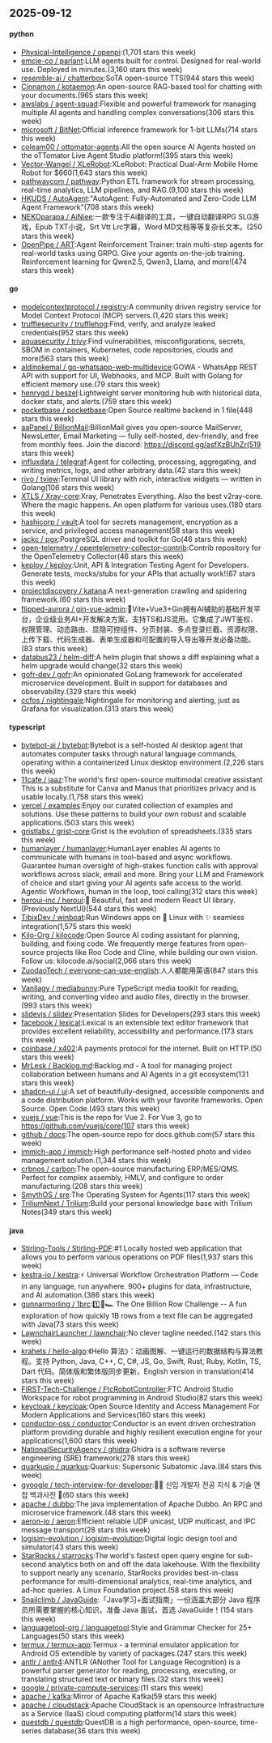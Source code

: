## 2025-09-12

#### python
* [Physical-Intelligence / openpi](https://github.com/Physical-Intelligence/openpi):(1,701 stars this week)
* [emcie-co / parlant](https://github.com/emcie-co/parlant):LLM agents built for control. Designed for real-world use. Deployed in minutes.(3,160 stars this week)
* [resemble-ai / chatterbox](https://github.com/resemble-ai/chatterbox):SoTA open-source TTS(944 stars this week)
* [Cinnamon / kotaemon](https://github.com/Cinnamon/kotaemon):An open-source RAG-based tool for chatting with your documents.(965 stars this week)
* [awslabs / agent-squad](https://github.com/awslabs/agent-squad):Flexible and powerful framework for managing multiple AI agents and handling complex conversations(306 stars this week)
* [microsoft / BitNet](https://github.com/microsoft/BitNet):Official inference framework for 1-bit LLMs(714 stars this week)
* [coleam00 / ottomator-agents](https://github.com/coleam00/ottomator-agents):All the open source AI Agents hosted on the oTTomator Live Agent Studio platform!(395 stars this week)
* [Vector-Wangel / XLeRobot](https://github.com/Vector-Wangel/XLeRobot):XLeRobot: Practical Dual-Arm Mobile Home Robot for $660(1,643 stars this week)
* [pathwaycom / pathway](https://github.com/pathwaycom/pathway):Python ETL framework for stream processing, real-time analytics, LLM pipelines, and RAG.(9,100 stars this week)
* [HKUDS / AutoAgent](https://github.com/HKUDS/AutoAgent):"AutoAgent: Fully-Automated and Zero-Code LLM Agent Framework"(708 stars this week)
* [NEKOparapa / AiNiee](https://github.com/NEKOparapa/AiNiee):一款专注于Ai翻译的工具，一键自动翻译RPG SLG游戏，Epub TXT小说，Srt Vtt Lrc字幕，Word MD文档等等复杂长文本。(250 stars this week)
* [OpenPipe / ART](https://github.com/OpenPipe/ART):Agent Reinforcement Trainer: train multi-step agents for real-world tasks using GRPO. Give your agents on-the-job training. Reinforcement learning for Qwen2.5, Qwen3, Llama, and more!(474 stars this week)

#### go
* [modelcontextprotocol / registry](https://github.com/modelcontextprotocol/registry):A community driven registry service for Model Context Protocol (MCP) servers.(1,420 stars this week)
* [trufflesecurity / trufflehog](https://github.com/trufflesecurity/trufflehog):Find, verify, and analyze leaked credentials(952 stars this week)
* [aquasecurity / trivy](https://github.com/aquasecurity/trivy):Find vulnerabilities, misconfigurations, secrets, SBOM in containers, Kubernetes, code repositories, clouds and more(563 stars this week)
* [aldinokemal / go-whatsapp-web-multidevice](https://github.com/aldinokemal/go-whatsapp-web-multidevice):GOWA - WhatsApp REST API with support for UI, Webhooks, and MCP. Built with Golang for efficient memory use.(79 stars this week)
* [henrygd / beszel](https://github.com/henrygd/beszel):Lightweight server monitoring hub with historical data, docker stats, and alerts.(759 stars this week)
* [pocketbase / pocketbase](https://github.com/pocketbase/pocketbase):Open Source realtime backend in 1 file(448 stars this week)
* [aaPanel / BillionMail](https://github.com/aaPanel/BillionMail):BillionMail gives you open-source MailServer, NewsLetter, Email Marketing — fully self-hosted, dev-friendly, and free from monthly fees. Join the discord: https://discord.gg/asfXzBUhZr(519 stars this week)
* [influxdata / telegraf](https://github.com/influxdata/telegraf):Agent for collecting, processing, aggregating, and writing metrics, logs, and other arbitrary data.(42 stars this week)
* [rivo / tview](https://github.com/rivo/tview):Terminal UI library with rich, interactive widgets — written in Golang(106 stars this week)
* [XTLS / Xray-core](https://github.com/XTLS/Xray-core):Xray, Penetrates Everything. Also the best v2ray-core. Where the magic happens. An open platform for various uses.(180 stars this week)
* [hashicorp / vault](https://github.com/hashicorp/vault):A tool for secrets management, encryption as a service, and privileged access management(58 stars this week)
* [jackc / pgx](https://github.com/jackc/pgx):PostgreSQL driver and toolkit for Go(46 stars this week)
* [open-telemetry / opentelemetry-collector-contrib](https://github.com/open-telemetry/opentelemetry-collector-contrib):Contrib repository for the OpenTelemetry Collector(46 stars this week)
* [keploy / keploy](https://github.com/keploy/keploy):Unit, API & Integration Testing Agent for Developers. Generate tests, mocks/stubs for your APIs that actually work!(67 stars this week)
* [projectdiscovery / katana](https://github.com/projectdiscovery/katana):A next-generation crawling and spidering framework.(60 stars this week)
* [flipped-aurora / gin-vue-admin](https://github.com/flipped-aurora/gin-vue-admin):🚀Vite+Vue3+Gin拥有AI辅助的基础开发平台，企业级业务AI+开发解决方案，支持TS和JS混用。它集成了JWT鉴权、权限管理、动态路由、显隐可控组件、分页封装、多点登录拦截、资源权限、上传下载、代码生成器、表单生成器和可配置的导入导出等开发必备功能。(83 stars this week)
* [databus23 / helm-diff](https://github.com/databus23/helm-diff):A helm plugin that shows a diff explaining what a helm upgrade would change(32 stars this week)
* [gofr-dev / gofr](https://github.com/gofr-dev/gofr):An opinionated GoLang framework for accelerated microservice development. Built in support for databases and observability.(329 stars this week)
* [ccfos / nightingale](https://github.com/ccfos/nightingale):Nightingale for monitoring and alerting, just as Grafana for visualization.(313 stars this week)

#### typescript
* [bytebot-ai / bytebot](https://github.com/bytebot-ai/bytebot):Bytebot is a self-hosted AI desktop agent that automates computer tasks through natural language commands, operating within a containerized Linux desktop environment.(2,226 stars this week)
* [11cafe / jaaz](https://github.com/11cafe/jaaz):The world's first open-source multimodal creative assistant This is a substitute for Canva and Manus that prioritizes privacy and is usable locally.(1,758 stars this week)
* [vercel / examples](https://github.com/vercel/examples):Enjoy our curated collection of examples and solutions. Use these patterns to build your own robust and scalable applications.(503 stars this week)
* [gristlabs / grist-core](https://github.com/gristlabs/grist-core):Grist is the evolution of spreadsheets.(335 stars this week)
* [humanlayer / humanlayer](https://github.com/humanlayer/humanlayer):HumanLayer enables AI agents to communicate with humans in tool-based and async workflows. Guarantee human oversight of high-stakes function calls with approval workflows across slack, email and more. Bring your LLM and Framework of choice and start giving your AI agents safe access to the world. Agentic Workflows, human in the loop, tool calling(312 stars this week)
* [heroui-inc / heroui](https://github.com/heroui-inc/heroui):🚀 Beautiful, fast and modern React UI library. (Previously NextUI)(544 stars this week)
* [TibixDev / winboat](https://github.com/TibixDev/winboat):Run Windows apps on 🐧 Linux with ✨ seamless integration(1,575 stars this week)
* [Kilo-Org / kilocode](https://github.com/Kilo-Org/kilocode):Open Source AI coding assistant for planning, building, and fixing code. We frequently merge features from open-source projects like Roo Code and Cline, while building our own vision. Follow us: kilocode.ai/social(2,066 stars this week)
* [ZuodaoTech / everyone-can-use-english](https://github.com/ZuodaoTech/everyone-can-use-english):人人都能用英语(847 stars this week)
* [Vanilagy / mediabunny](https://github.com/Vanilagy/mediabunny):Pure TypeScript media toolkit for reading, writing, and converting video and audio files, directly in the browser.(993 stars this week)
* [slidevjs / slidev](https://github.com/slidevjs/slidev):Presentation Slides for Developers(293 stars this week)
* [facebook / lexical](https://github.com/facebook/lexical):Lexical is an extensible text editor framework that provides excellent reliability, accessibility and performance.(173 stars this week)
* [coinbase / x402](https://github.com/coinbase/x402):A payments protocol for the internet. Built on HTTP.(50 stars this week)
* [MrLesk / Backlog.md](https://github.com/MrLesk/Backlog.md):Backlog.md - A tool for managing project collaboration between humans and AI Agents in a git ecosystem(131 stars this week)
* [shadcn-ui / ui](https://github.com/shadcn-ui/ui):A set of beautifully-designed, accessible components and a code distribution platform. Works with your favorite frameworks. Open Source. Open Code.(493 stars this week)
* [vuejs / vue](https://github.com/vuejs/vue):This is the repo for Vue 2. For Vue 3, go to https://github.com/vuejs/core(107 stars this week)
* [github / docs](https://github.com/github/docs):The open-source repo for docs.github.com(57 stars this week)
* [immich-app / immich](https://github.com/immich-app/immich):High performance self-hosted photo and video management solution.(1,344 stars this week)
* [crbnos / carbon](https://github.com/crbnos/carbon):The open-source manufacturing ERP/MES/QMS. Perfect for complex assembly, HMLV, and configure to order manufacturing.(208 stars this week)
* [SmythOS / sre](https://github.com/SmythOS/sre):The Operating System for Agents(117 stars this week)
* [TriliumNext / Trilium](https://github.com/TriliumNext/Trilium):Build your personal knowledge base with Trilium Notes(349 stars this week)

#### java
* [Stirling-Tools / Stirling-PDF](https://github.com/Stirling-Tools/Stirling-PDF):#1 Locally hosted web application that allows you to perform various operations on PDF files(1,937 stars this week)
* [kestra-io / kestra](https://github.com/kestra-io/kestra):⚡ Universal Workflow Orchestration Platform — Code in any language, run anywhere. 900+ plugins for data, infrastructure, and AI automation.(386 stars this week)
* [gunnarmorling / 1brc](https://github.com/gunnarmorling/1brc):1️⃣🐝🏎️ The One Billion Row Challenge -- A fun exploration of how quickly 1B rows from a text file can be aggregated with Java(73 stars this week)
* [LawnchairLauncher / lawnchair](https://github.com/LawnchairLauncher/lawnchair):No clever tagline needed.(142 stars this week)
* [krahets / hello-algo](https://github.com/krahets/hello-algo):《Hello 算法》：动画图解、一键运行的数据结构与算法教程。支持 Python, Java, C++, C, C#, JS, Go, Swift, Rust, Ruby, Kotlin, TS, Dart 代码。简体版和繁体版同步更新，English version in translation(414 stars this week)
* [FIRST-Tech-Challenge / FtcRobotController](https://github.com/FIRST-Tech-Challenge/FtcRobotController):FTC Android Studio Workspace for robot programming in Android Studio(82 stars this week)
* [keycloak / keycloak](https://github.com/keycloak/keycloak):Open Source Identity and Access Management For Modern Applications and Services(160 stars this week)
* [conductor-oss / conductor](https://github.com/conductor-oss/conductor):Conductor is an event driven orchestration platform providing durable and highly resilient execution engine for your applications(1,600 stars this week)
* [NationalSecurityAgency / ghidra](https://github.com/NationalSecurityAgency/ghidra):Ghidra is a software reverse engineering (SRE) framework(278 stars this week)
* [quarkusio / quarkus](https://github.com/quarkusio/quarkus):Quarkus: Supersonic Subatomic Java.(84 stars this week)
* [gyoogle / tech-interview-for-developer](https://github.com/gyoogle/tech-interview-for-developer):👶🏻 신입 개발자 전공 지식 & 기술 면접 백과사전 📖(60 stars this week)
* [apache / dubbo](https://github.com/apache/dubbo):The java implementation of Apache Dubbo. An RPC and microservice framework.(48 stars this week)
* [aeron-io / aeron](https://github.com/aeron-io/aeron):Efficient reliable UDP unicast, UDP multicast, and IPC message transport(28 stars this week)
* [logisim-evolution / logisim-evolution](https://github.com/logisim-evolution/logisim-evolution):Digital logic design tool and simulator(43 stars this week)
* [StarRocks / starrocks](https://github.com/StarRocks/starrocks):The world's fastest open query engine for sub-second analytics both on and off the data lakehouse. With the flexibility to support nearly any scenario, StarRocks provides best-in-class performance for multi-dimensional analytics, real-time analytics, and ad-hoc queries. A Linux Foundation project.(58 stars this week)
* [Snailclimb / JavaGuide](https://github.com/Snailclimb/JavaGuide):「Java学习+面试指南」一份涵盖大部分 Java 程序员所需要掌握的核心知识。准备 Java 面试，首选 JavaGuide！(154 stars this week)
* [languagetool-org / languagetool](https://github.com/languagetool-org/languagetool):Style and Grammar Checker for 25+ Languages(50 stars this week)
* [termux / termux-app](https://github.com/termux/termux-app):Termux - a terminal emulator application for Android OS extendible by variety of packages.(247 stars this week)
* [antlr / antlr4](https://github.com/antlr/antlr4):ANTLR (ANother Tool for Language Recognition) is a powerful parser generator for reading, processing, executing, or translating structured text or binary files.(32 stars this week)
* [google / private-compute-services](https://github.com/google/private-compute-services):(11 stars this week)
* [apache / kafka](https://github.com/apache/kafka):Mirror of Apache Kafka(59 stars this week)
* [apache / cloudstack](https://github.com/apache/cloudstack):Apache CloudStack is an opensource Infrastructure as a Service (IaaS) cloud computing platform(14 stars this week)
* [questdb / questdb](https://github.com/questdb/questdb):QuestDB is a high performance, open-source, time-series database(36 stars this week)
